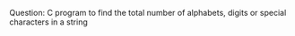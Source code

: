 Question:
C program to find the total number of alphabets, digits or special characters in a string 